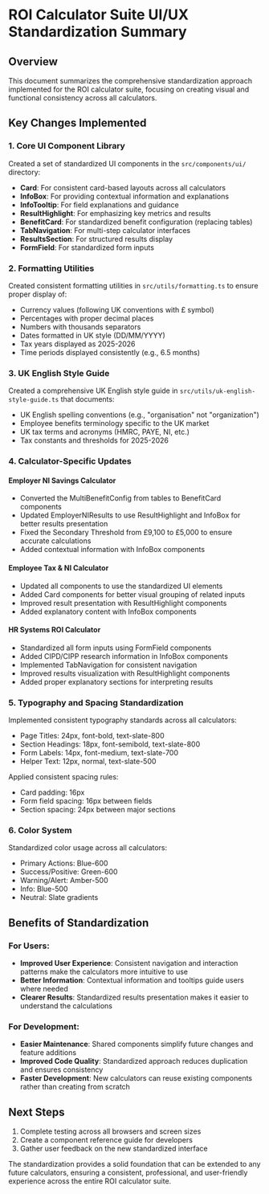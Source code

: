 # ROI Calculator Suite UI/UX Standardization Summary

## Overview

This document summarizes the comprehensive standardization approach implemented for the ROI calculator suite, focusing on creating visual and functional consistency across all calculators.

## Key Changes Implemented

### 1. Core UI Component Library

Created a set of standardized UI components in the `src/components/ui/` directory:

* **Card**: For consistent card-based layouts across all calculators
* **InfoBox**: For providing contextual information and explanations
* **InfoTooltip**: For field explanations and guidance
* **ResultHighlight**: For emphasizing key metrics and results
* **BenefitCard**: For standardized benefit configuration (replacing tables)
* **TabNavigation**: For multi-step calculator interfaces
* **ResultsSection**: For structured results display
* **FormField**: For standardized form inputs

### 2. Formatting Utilities

Created consistent formatting utilities in `src/utils/formatting.ts` to ensure proper display of:

* Currency values (following UK conventions with £ symbol)
* Percentages with proper decimal places
* Numbers with thousands separators
* Dates formatted in UK style (DD/MM/YYYY)
* Tax years displayed as 2025-2026
* Time periods displayed consistently (e.g., 6.5 months)

### 3. UK English Style Guide

Created a comprehensive UK English style guide in `src/utils/uk-english-style-guide.ts` that documents:

* UK English spelling conventions (e.g., "organisation" not "organization")
* Employee benefits terminology specific to the UK market
* UK tax terms and acronyms (HMRC, PAYE, NI, etc.)
* Tax constants and thresholds for 2025-2026

### 4. Calculator-Specific Updates

#### Employer NI Savings Calculator

* Converted the MultiBenefitConfig from tables to BenefitCard components
* Updated EmployerNIResults to use ResultHighlight and InfoBox for better results presentation
* Fixed the Secondary Threshold from £9,100 to £5,000 to ensure accurate calculations
* Added contextual information with InfoBox components

#### Employee Tax & NI Calculator

* Updated all components to use the standardized UI elements
* Added Card components for better visual grouping of related inputs
* Improved result presentation with ResultHighlight components
* Added explanatory content with InfoBox components

#### HR Systems ROI Calculator

* Standardized all form inputs using FormField components
* Added CIPD/CIPP research information in InfoBox components
* Implemented TabNavigation for consistent navigation
* Improved results visualization with ResultHighlight components
* Added proper explanatory sections for interpreting results

### 5. Typography and Spacing Standardization

Implemented consistent typography standards across all calculators:

* Page Titles: 24px, font-bold, text-slate-800
* Section Headings: 18px, font-semibold, text-slate-800
* Form Labels: 14px, font-medium, text-slate-700
* Helper Text: 12px, normal, text-slate-500

Applied consistent spacing rules:

* Card padding: 16px
* Form field spacing: 16px between fields
* Section spacing: 24px between major sections

### 6. Color System

Standardized color usage across all calculators:

* Primary Actions: Blue-600
* Success/Positive: Green-600
* Warning/Alert: Amber-500
* Info: Blue-500
* Neutral: Slate gradients

## Benefits of Standardization

### For Users:

* **Improved User Experience**: Consistent navigation and interaction patterns make the calculators more intuitive to use
* **Better Information**: Contextual information and tooltips guide users where needed
* **Clearer Results**: Standardized results presentation makes it easier to understand the calculations

### For Development:

* **Easier Maintenance**: Shared components simplify future changes and feature additions
* **Improved Code Quality**: Standardized approach reduces duplication and ensures consistency
* **Faster Development**: New calculators can reuse existing components rather than creating from scratch

## Next Steps

1. Complete testing across all browsers and screen sizes
2. Create a component reference guide for developers
3. Gather user feedback on the new standardized interface

The standardization provides a solid foundation that can be extended to any future calculators, ensuring a consistent, professional, and user-friendly experience across the entire ROI calculator suite.